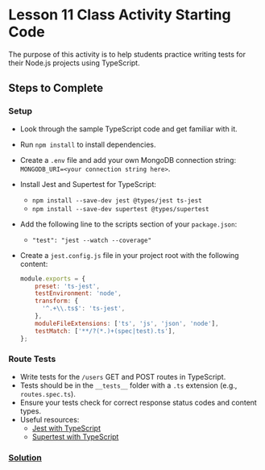 # Lesson 11 Class Activity Starting Code

The purpose of this activity is to help students practice writing tests for their Node.js projects using TypeScript.

## Steps to Complete

### Setup

- Look through the sample TypeScript code and get familiar with it.
- Run `npm install` to install dependencies.
- Create a `.env` file and add your own MongoDB connection string: `MONGODB_URI=<your connection string here>`.
- Install Jest and Supertest for TypeScript:
  - `npm install --save-dev jest @types/jest ts-jest`
  - `npm install --save-dev supertest @types/supertest`
- Add the following line to the scripts section of your `package.json`:
  - `"test": "jest --watch --coverage"`
- Create a `jest.config.js` file in your project root with the following content:

    ```javascript
    module.exports = {
        preset: 'ts-jest',
        testEnvironment: 'node',
        transform: {
          '^.+\\.ts$': 'ts-jest',
        },
        moduleFileExtensions: ['ts', 'js', 'json', 'node'],
        testMatch: ['**/?(*.)+(spec|test).ts'],
    };
    ```

### Route Tests

- Write tests for the `/users` GET and POST routes in TypeScript.
- Tests should be in the `__tests__` folder with a `.ts` extension (e.g., `routes.spec.ts`).
- Ensure your tests check for correct response status codes and content types.
- Useful resources:
  - [Jest with TypeScript](https://jestjs.io/docs/getting-started#using-typescript)
  - [Supertest with TypeScript](https://www.npmjs.com/package/supertest)

### [Solution](https://github.com/byui-cse/cse341-ts-student/tree/L11-class-complete)
